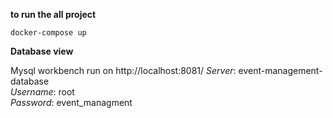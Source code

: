 **to run the all project**

`docker-compose up`

**Database view**

Mysql workbench  run on http://localhost:8081/
_Server_: event-management-database <br>
_Username_: root <br>
_Password_: event_managment <br>
